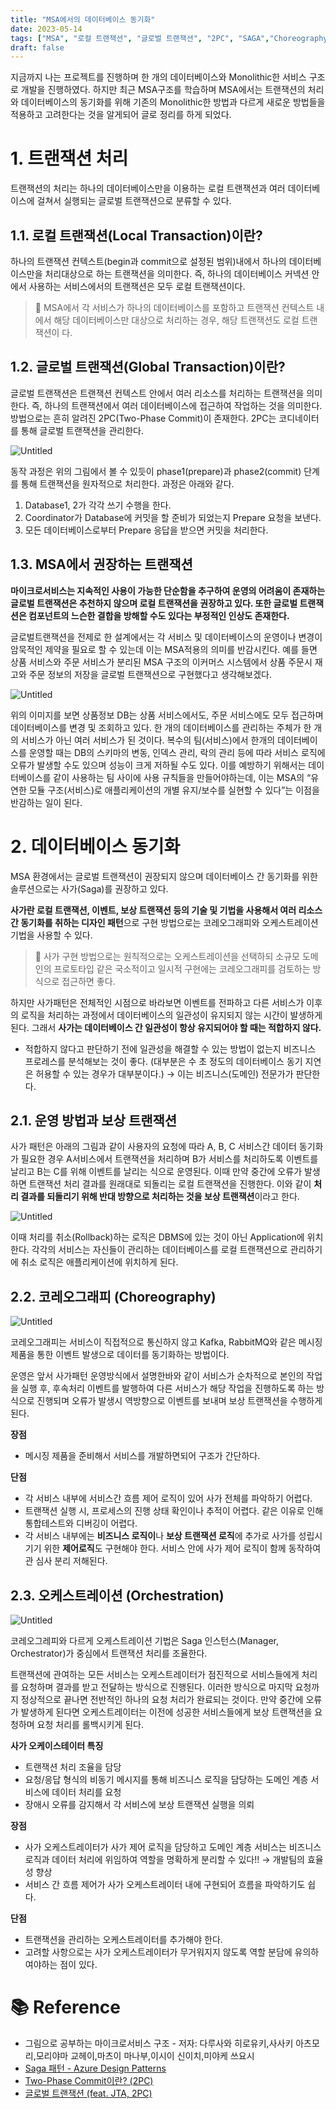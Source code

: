 ```yaml
---
title: "MSA에서의 데이터베이스 동기화"
date: 2023-05-14
tags: ["MSA", "로컬 트랜잭션", "글로벌 트랜잭션", "2PC", "SAGA","Choreography", "Orchestration"]
draft: false
---
```

지금까지 나는 프로젝트를 진행하며 한 개의 데이터베이스와 Monolithic한 서비스 구조로 개발을 진행하였다. 하지만 최근 MSA구조를 학습하며 MSA에서는 트랜잭션의 처리와 데이터베이스의 동기화를 위해 기존의 Monolithic한 방법과 다르게 새로운 방법들을 적용하고 고려한다는 것을 알게되어 글로 정리를 하게 되었다.

# 1. 트랜잭션 처리

트랜잭션의 처리는 하나의 데이터베이스만을 이용하는 로컬 트랜잭션과 여러 데이터베이스에 걸쳐서 실행되는 글로벌 트랜잭션으로 분류할 수 있다.

## 1.1. 로컬 트랜잭션(Local Transaction)이란?

하나의 트랜잭션 컨텍스트(begin과 commit으로 설정된 범위)내에서 하나의 데이터베이스만을 처리대상으로 하는 트랜잭션을 의미한다. 즉, 하나의 데이터베이스 커넥션 안에서  사용하는 서비스에서의 트랜잭션은 모두 로컬 트랜잭션이다.

> 📌 MSA에서 각 서비스가 하나의 데이터베이스를 포함하고 트랜잭션 컨텍스트 내에서 해당 데이터베이스만 대상으로 처리하는 경우, 해당 트랜잭션도 로컬 트랜잭션이 다.
>

## 1.2. 글로벌 트랜잭션(Global Transaction)이란?

글로벌 트랜잭션은 트랜잭션 컨텍스트 안에서 여러 리소스를 처리하는 트랜잭션을 의미한다. 즉, 하나의 트랜잭션에서 여러 데이터베이스에 접근하여 작업하는 것을 의미한다. 방법으로는 흔히 알려진 2PC(Two-Phase Commit)이 존재한다. 2PC는 코디네이터를 통해 글로벌 트랜잭션을 관리한다.

![Untitled](image/20230514-MSA에서의_데이터베이스_동기화/img.png)

동작 과정은 위의 그림에서 볼 수 있듯이 phase1(prepare)과 phase2(commit) 단계를 통해 트랜잭션을 원자적으로 처리한다. 과정은 아래와 같다.

1. Database1, 2가 각각 쓰기 수행을 한다.
2. Coordinator가 Database에 커밋을 할 준비가 되었는지 Prepare 요청을 보낸다.
3. 모든 데이터베이스로부터 Prepare 응답을 받으면 커밋을 처리한다.

## 1.3. MSA에서 권장하는 트랜잭션

**마이크로서비스는 지속적인 사용이 가능한 단순함을 추구하여 운영의 어려움이 존재하는 글로벌 트랜잭션은 추천하지 않으며 로컬 트랜잭션을 권장하고 있다. 또한 글로벌 트랜잭션은 컴포넌트의 느슨한 결합을 방해할 수도 있다는 부정적인 인상도 존재한다.**

글로벌트랜잭션을 전제로 한 설계에서는 각 서비스 및 데이터베이스의 운영이나 변경이 암묵적인 제약을 필요로 할 수 있는데 이는 MSA적용의 의미를 반감시킨다. 예를 들면 상품 서비스와 주문 서비스가 분리된 MSA 구조의 이커머스 시스템에서 상품 주문시 재고와 주문 정보의 저장을 글로벌 트랜잭션으로 구현했다고 생각해보겠다.

![Untitled](image/20230514-MSA에서의_데이터베이스_동기화/img_1.png)

위의 이미지를 보면 상품정보 DB는 상품 서비스에서도, 주문 서비스에도 모두 접근하며 데이터베이스를 변경 및 조회하고 있다. 한 개의 데이터베이스를 관리하는 주체가 한 개의 서비스가 아닌 여러 서비스가 된 것이다. 복수의 팀(서비스)에서 한개의 데이터베이스를 운영할 때는 DB의 스키마의 변동, 인덱스 관리, 락의 관리 등에 따라 서비스 로직에 오류가 발생할 수도 있으며 성능이 크게 저하될 수도 있다. 이를 예방하기 위해서는 데이터베이스를 같이 사용하는 팀 사이에 사용 규칙들을 만들어야하는데, 이는 MSA의 “유연한 모듈 구조(서비스)로 애플리케이션의 개별 유지/보수를 실현할 수 있다”는 이점을 반감하는 일이 된다.

# 2. 데이터베이스 동기화

MSA 환경에서는 글로벌 트랜잭션이 권장되지 않으며 데이터베이스 간 동기화를 위한 솔루션으로는 사가(Saga)를 권장하고 있다.

**사가란 로컬 트랜잭션, 이벤트, 보상 트랜잭션 등의 기술 및 기법을 사용해서 여러 리소스간 동기화를 취하는 디자인 패턴**으로 구현 방법으로는 코레오그래피와 오케스트레이션 기법을 사용할 수 있다.

> 📌 사가 구현 방법으로는 원칙적으로는 오케스트레이션을 선택하되 소규모 도메인의 프로토타입 같은 국소적이고 일시적 구현에는 코레오그래피를 검토하는 방식으로 접근하면 좋다.
>

하지만 사가패턴은 전체적인 시점으로 바라보면 이벤트를 전파하고 다른 서비스가 이후의 로직을 처리하는 과정에서 데이터베이스의 일관성이 유지되지 않는 시간이 발생하게 된다. 그래서 **사가는 데이터베이스 간 일관성이 항상 유지되어야 할 때는 적합하지 않다.**

- 적합하지 않다고 판단하기 전에 일관성을 해결할 수 있는 방법이 없는지 비즈니스 프로레스를 분석해보는 것이 좋다. (대부분은 수 초 정도의 데이터베이스 동기 지연은 허용할 수 있는 경우가 대부분이다.) → 이는 비즈니스(도메인) 전문가가 판단한다.

## 2.1. 운영 방법과 보상 트랜잭션

사가 패턴은 아래의 그림과 같이 사용자의 요청에 따라 A, B, C 서비스간 데이터 동기화가 필요한 경우 A서비스에서 트랜잭션을 처리하며 B가 서비스를 처리하도록 이벤트를 날리고 B는 C를 위해 이벤트를 날리는 식으로 운영된다. 이때 만약 중간에 오류가 발생하면 트랜잭션 처리 결과를 원래대로 되돌리는 로컬 트랜잭션을 진행한다. 이와 같이 **처리 결과를 되돌리기 위해 반대 방향으로 처리하는 것을 보상 트랜잭션**이라고 한다.

![Untitled](image/20230514-MSA에서의_데이터베이스_동기화/img_2.png)

이때 처리를 취소(Rollback)하는 로직은 DBMS에 있는 것이 아닌 Application에 위치한다. 각각의 서비스는 자신들이 관리하는 데이터베이스를 로컬 트랜잭션으로 관리하기에 취소 로직은 애플리케이션에 위치하게 된다.

## 2.2. 코레오그래피 (Choreography)

![Untitled](image/20230514-MSA에서의_데이터베이스_동기화/img_3.png)

코레오그래피는 서비스이 직접적으로 통신하지 않고 Kafka, RabbitMQ와 같은 메시징 제품을 통한 이벤트 발생으로 데이터를 동기화하는 방법이다.

운영은 앞서 사가패턴 운영방식에서 설명한바와 같이 서비스가 순차적으로 본인의 작업을 실행 후, 후속처리 이벤트를 발행하여 다른 서비스가 해당 작업을 진행하도록 하는 방식으로 진행되며 오류가 발생시 역방향으로 이벤트를 보내며 보상 트랜잭션을 수행하게 된다.

**장점**

- 메시징 제품을 준비해서 서비스를 개발하면되어 구조가 간단하다.

**단점**

- 각 서비스 내부에 서비스간 흐름 제어 로직이 있어 사가 전체를 파악하기 어렵다.
- 트랜잭션 실행 시, 프로세스의 진행 상태 확인이나 추적이 어렵다. 같은 이유로 인해 통합테스트와 디버깅이 어렵다.
- 각 서비스 내부에는 **비즈니스 로직이**나 **보상 트랜잭션 로직**에 추가로 사가를 성립시기기 위한 **제어로직**도 구현해야 한다. 서비스 안에 사가 제어 로직이 함께 동작하여관 심사 분리 저해된다.

## 2.3. 오케스트레이션 (Orchestration)

![Untitled](image/20230514-MSA에서의_데이터베이스_동기화/img_4.png)

코레오그레피와 다르게 오케스트레이션 기법은 Saga 인스턴스(Manager, Orchestrator)가 중심에서 트랜잭션 처리를 조율한다.

트랜잭션에 관여하는 모든 서비스는 오케스트레이터가 점진적으로 서비스들에게 처리를 요청하며 결과를 받고 전달하는 방식으로 진행된다. 이러한 방식으로 마지막 요청까지 정상적으로 끝나면 전반적인 하나의 요청 처리가 완료되는 것이다. 만약 중간에 오류가 발생하게 된다면 오케스트레이터는 이전에 성공한 서비스들에게 보상 트랜잭션을 요청하며 요청 처리를 롤백시키게 된다.

**사가 오케이스테이터 특징**

- 트랜잭션 처리 조율을 담당
- 요청/응답 형식의 비동기 메시지를 통해 비즈니스 로직을 담당하는 도메인 계층 서비스에 데이터 처리를 요청
- 장애시 오류를 감지해서 각 서비스에 보상 트랜잭션 실행을 의뢰

**장점**

- 사가 오케스트레이터가 사가 제어 로직을 담당하고 도메인 계층 서비스는 비즈니스 로직과 데이터 처리에 위임하여 역할을 명확하게 분리할 수 있다!! → 개발팀의 효율성 향상
- 서비스 간 흐름 제어가 사가 오케스트레이터 내에 구현되어 흐름을 파악하기도 쉽다.

**단점**

- 트랜잭션을 관리하는 오케스트레이터를 추가해야 한다.
- 고려할 사항으로는 사가 오케스트레이터가 무거워지지 않도록 역할 분담에 유의하여야하는 점이 있다.

# 📚 Reference
- 그림으로 공부하는 마이크로서비스 구조 - 저자: 다루사와 히로유키,사사키 아츠모리,모리야마 교헤이,마츠이 마나부,이시이 신이치,미야케 쓰요시
- [Saga 패턴 - Azure Design Patterns](https://learn.microsoft.com/ko-kr/azure/architecture/reference-architectures/saga/saga)
- [Two-Phase Commit이란? (2PC)](https://kadensungbincho.tistory.com/125)
- [글로벌 트랜잭션 (feat. JTA, 2PC)](https://hudi.blog/global-transaction/)
